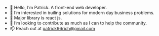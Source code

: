 - 👋 Hello, I’m Patrick. A front-end web developer.
- 👀 I’m interested in builing solutions for modern day business problems.
- 🌱 Major library is react js.
- 💞️ I’m looking to contribute as much as I can to help the community.
- 📫 Reach out at patrick96rich@gmail.com

<!---
patrickteye2/patrickteye2 is a ✨ special ✨ repository because its `README.md` (this file) appears on your GitHub profile.
You can click the Preview link to take a look at your changes.
--->
